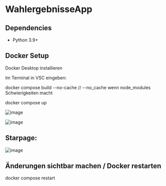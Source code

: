 # WahlergebnisseApp

## Dependencies

- Python 3.9+

## Docker Setup

Docker Desktop installieren

Im Terminal in VSC eingeben: 

docker compose build --no-cache   // --no_cache wenn node_modules Schwierigkeiten macht

docker compose up

![image](https://github.com/user-attachments/assets/bc9e8ba0-c61e-4409-8ac2-2c4ca8e60cb8)


![image](https://github.com/user-attachments/assets/69b9f9a6-fb9a-4456-920f-3dab0087c0c9)


## Starpage:

![image](https://github.com/user-attachments/assets/9867d391-4c57-4827-b8e9-e0a4e8518a4d)


## Änderungen sichtbar machen / Docker restarten

docker compose restart



